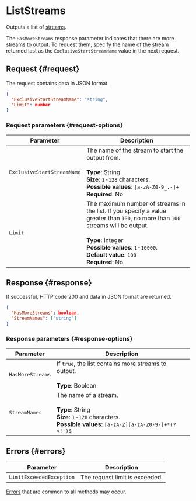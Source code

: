 # ListStreams

Outputs a list of [streams](../../concepts/glossary.md#stream-concepts).

The `HasMoreStreams` response parameter indicates that there are more streams to output. To request them, specify the name of the stream returned last as the `ExclusiveStartStreamName` value in the next request.

## Request {#request}

The request contains data in JSON format.

```json
{
  "ExclusiveStartStreamName": "string",
  "Limit": number
}
```

### Request parameters {#request-options}

| Parameter | Description |
----- | -----
| `ExclusiveStartStreamName` | The name of the stream to start the output from.<br/><br/>**Type**: String<br/>**Size**: `1`-`128` characters.<br/>**Possible values**: `[a-zA-Z0-9_.-]+`<br/>**Required**: No |
| `Limit` | The maximum number of streams in the list. If you specify a value greater than `100`, no more than `100` streams will be output.<br/><br/>**Type**: Integer<br/>**Possible values**: `1`-`10000`.<br/>**Default value**: `100`<br/>**Required**: No |

## Response {#response}

If successful, HTTP code 200 and data in JSON format are returned.

```json
{
  "HasMoreStreams": boolean,
  "StreamNames": ["string"]
}
```

### Response parameters {#response-options}

| Parameter | Description |
----- | -----
| `HasMoreStreams` | If `true`, the list contains more streams to output.<br/><br/>**Type**: Boolean |
| `StreamNames` | The name of a stream.<br/><br/>**Type**: String<br/>**Size**: `1`-`128` characters.<br/>**Possible values**: `[a-zA-Z][a-zA-Z0-9-]+*(?<!-)$` |

## Errors {#errors}

| Parameter | Description |
----- | -----
| `LimitExceededException` | The request limit is exceeded. | 400 |

[Errors](../common-errors.md) that are common to all methods may occur.
